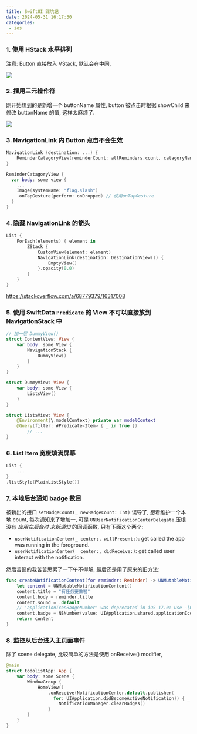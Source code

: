 ```yaml
---
title: SwiftUI 踩坑记
date: 2024-05-31 16:17:30
categories:
 - ios
---
```


### 1. 使用 HStack 水平排列

注意: Button 直接放入 VStack, 默认会在中间, 

![](https://pub-2a6758f3b2d64ef5bb71ba1601101d35.r2.dev/blogs/2024/06/2f90b40d6bfa9c748e1f9dce5ec3a737.jpg)

### 2. 擅用三元操作符

刚开始想到的是新增一个 buttonName 属性, button 被点击时根据 showChild 来修改 buttonName 的值, 这样太麻烦了. 

![](https://pub-2a6758f3b2d64ef5bb71ba1601101d35.r2.dev/blogs/2024/06/e782ef3efeb84ce96b8952fa9ee20d46.jpg)

### 3. NavigationLink 内 Button 点击不会生效

```swift
NavigationLink (destination: ...) {
    ReminderCatagoryView(reminderCount: allReminders.count, catagoryName: "All")
}

ReminderCatagoryView {
  var body: some view {
    ...
    Image(systemName: "flag.slash")
    .onTapGesture(perform: onDropped) // 使用onTapGesture
  }
}
```

### 4. 隐藏 NavigationLink 的箭头

```swift
List { 
    ForEach(elements) { element in
        ZStack {
            CustomView(element: element)
            NavigationLink(destination: DestinationView()) {
                EmptyView()
            }.opacity(0.0)
        }
    }
}
```

https://stackoverflow.com/a/68779379/16317008

### 5. 使用 SwiftData `Predicate` 的 View 不可以直接放到 NavigationStack 中

```swift
// 加一层 DummyView()
struct ContentView: View {
    var body: some View {
        NavigationStack {
            DummyView()
        }
    }
}

struct DummyView: View {
    var body: some View {
        ListsView()
    }
}

struct ListsView: View {
    @Environment(\.modelContext) private var modelContext
    @Query(filter: #Predicate<Item> { _ in true }) 
		// ...
}
```

### 6. List Item 宽度填满屏幕

```swift
List {
    ...
}
.listStyle(PlainListStyle())
```

### 7. 本地后台通知 badge 数目

被新出的接口 `setBadgeCount(_ newBadgeCount: Int)` 误导了, 想着维护一个本地 count, 每次通知来了增加一, 可是 `UNUserNotificationCenterDelegate` 压根没有 *应用在后台时 来新通知* 的回调函数, 只有下面这个两个: 

- `userNotificationCenter(_ center:, willPresent:)`: get called the app was running in the foreground.
- `userNotificationCenter(_ center:, didReceive:)`: get called user interact with the notification.

然后苦逼的我苦苦思索了一下午不得解, 最后还是用了原来的旧方法:

```swift
func createNotificationContent(for reminder: Reminder) -> UNMutableNotificationContent {
    let content = UNMutableNotificationContent()
    content.title = "有任务要做啦"
    content.body = reminder.title
    content.sound = .default
    // 'applicationIconBadgeNumber' was deprecated in iOS 17.0: Use -[UNUserNotificationCenter setBadgeCount:withCompletionHandler:] instead. 
    content.badge = NSNumber(value: UIApplication.shared.applicationIconBadgeNumber + 1)
    return content
}
```

### 8. 监控从后台进入主页面事件

除了 scene delegate, 比较简单的方法是使用 onReceive() modifier, 

```swift
@main
struct todolistApp: App {
    var body: some Scene {
        WindowGroup {
            HomeView()
                .onReceive(NotificationCenter.default.publisher(
                  for: UIApplication.didBecomeActiveNotification)) { _ in
                    NotificationManager.clearBadges()
                }
        }
    }
}

```

